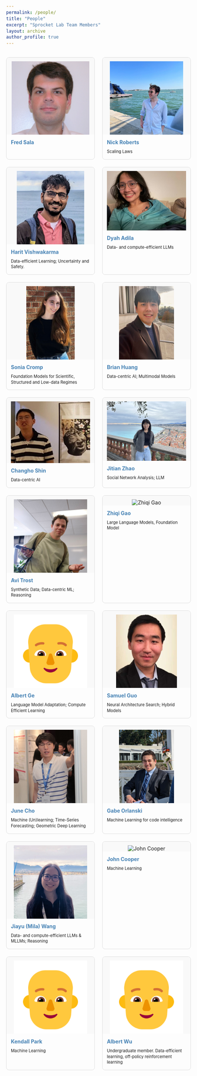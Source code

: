 ```yaml
---
permalink: /people/
title: "People"
excerpt: "Sprocket Lab Team Members"
layout: archive
author_profile: true
---
```


<div class="people-container">

  <div class="person-card">
    <div class="image-container">
      <img src="/images/lab_members/fred.jpg" alt="Fred Sala" onerror="this.src='/images/lab_members/fred.jpg'">
    </div>
    <div class="info-container">
      <h3><a href="https://pages.cs.wisc.edu/~fredsala/">Fred Sala</a></h3>
    </div>
  </div>

  <div class="person-card">
    <div class="image-container">
      <img src="/images/lab_members/nick.png" alt="Nick Roberts" onerror="this.src='/images/lab_members/nick.png'">
    </div>
    <div class="info-container">
      <h3><a href="https://nick11roberts.github.io/">Nick Roberts</a></h3>
      <p class="research-interests">Scaling Laws</p>
    </div>
  </div>
  
  <div class="person-card">
    <div class="image-container">
      <img src="/images/lab_members/harit.jpg" alt="Harit Vishwakarma" onerror="this.src='/images/lab_members/harit.jpg'">
    </div>
    <div class="info-container">
      <h3><a href="https://harit7.github.io/">Harit Vishwakarma</a></h3>
      <p class="research-interests">Data-efficient Learning; Uncertainty and Safety.</p>
    </div>
  </div>
  
  <div class="person-card">
    <div class="image-container">
      <img src="/images/lab_members/dyah.jpg" alt="Dyah Adila" onerror="this.src='/images/lab_members/dyah.jpg'">
    </div>
    <div class="info-container">
      <h3><a href="https://dyahadila.github.io/">Dyah Adila</a></h3>
      <p class="research-interests">Data- and compute-efficient LLMs</p>
    </div>
  </div>
  
  <div class="person-card">
    <div class="image-container">
      <img src="/images/lab_members/sonia.jpeg" alt="Sonia Cromp" onerror="this.src='/images/lab_members/sonia.jpeg'">
    </div>
    <div class="info-container">
      <h3><a href="https://socromp.github.io/">Sonia Cromp</a></h3>
      <p class="research-interests">Foundation Models for Scientific, Structured and Low-data Regimes</p>
    </div>
  </div>
  
  <div class="person-card">
    <div class="image-container">
      <img src="/images/lab_members/brian.jpg" alt="Brian Huang" onerror="this.src='/images/lab_members/brian.jpg'">
    </div>
    <div class="info-container">
      <h3><a href="https://zihengh1.github.io/">Brian Huang</a></h3>
      <p class="research-interests">Data-centric AI; Multimodal Models </p>
    </div>
  </div>
  
  <div class="person-card">
    <div class="image-container">
      <img src="/images/lab_members/cshin.jpg" alt="Changho Shin" onerror="this.src='/images/lab_members/cshin.jpg'">
    </div>
    <div class="info-container">
      <h3><a href="https://ch-shin.github.io/">Changho Shin</a></h3>
      <p class="research-interests">Data-centric AI</p>
    </div>
  </div>
  
  <div class="person-card">
    <div class="image-container">
      <img src="/images/lab_members/jitian.jpg" alt="Jitian Zhao" onerror="this.src='/images/lab_members/jitian.jpg'">
    </div>
    <div class="info-container">
      <h3><a href="https://jzhao326.github.io/">Jitian Zhao</a></h3>
      <p class="research-interests">Social Network Analysis; LLM</p>
    </div>
  </div>

  <div class="person-card">
    <div class="image-container">
      <img src="/images/lab_members/avi.jpg" alt="Avi Trost" onerror="this.src='/images/lab_members/avi.jpg'">
    </div>
    <div class="info-container">
      <h3><a href="https://avitrost.github.io/">Avi Trost</a></h3>
      <p class="research-interests">Synthetic Data; Data-centric ML; Reasoning</p>
    </div>
  </div>

  <div class="person-card">
    <div class="image-container">
      <img src="/images/lab_members/zhiqi.jpg" alt="Zhiqi Gao" onerror="this.src='/images/lab_members/zhiqi.png'">
    </div>
    <div class="info-container">
      <h3><a href="https://zhiqigao2001.github.io/">Zhiqi Gao</a></h3>
      <p class="research-interests">Large Language Models, Foundation Model</p>
    </div>
  </div>

  <div class="person-card">
    <div class="image-container">
      <img src="/images/lab_members/default.png" alt="Albert Ge" onerror="this.src='/images/lab_members/default.png'">
    </div>
    <div class="info-container">
      <h3><a href="https://www.albertge.com/">Albert Ge</a></h3>
      <p class="research-interests">Language Model Adaptation; Compute Efficient Learning</p>
    </div>
  </div>

  <div class="person-card">
    <div class="image-container">
      <img src="/images/lab_members/sam.jpeg" alt="Samuel Guo" onerror="this.src='/images/lab_members/sam.jpeg'">
    </div>
    <div class="info-container">
      <h3><a href="https://www.linkedin.com/in/samuel-guo-03570b148/">Samuel Guo</a></h3>
      <p class="research-interests">Neural Architecture Search; Hybrid Models</p>
    </div>
  </div>

  <div class="person-card">
    <div class="image-container">
      <img src="/images/lab_members/june.jpeg" alt="June Cho" onerror="this.src='/images/lab_members/june.jpeg'">
    </div>
    <div class="info-container">
      <h3><a href="https://sc782.github.io/">June Cho</a></h3>
      <p class="research-interests">Machine (Un)learning; Time-Series Forecasting; Geometric Deep Learning</p>
    </div>
  </div>

  <div class="person-card">
    <div class="image-container">
      <img src="/images/lab_members/gabe.jpg" alt="Gabe Orlanski" onerror="this.src='/images/lab_members/gabe.jpg'">
    </div>
    <div class="info-container">
      <h3><a href="https://gabeorlanski.github.io/">Gabe Orlanski</a></h3>
      <p class="research-interests">Machine Learning for code intelligence</p>
    </div>
  </div>

  <div class="person-card">
    <div class="image-container">
      <img src="/images/lab_members/mila.jpeg" alt="Jiayu (Mila) Wang" onerror="this.src='/images/lab_members/mila.jpeg'">
    </div>
    <div class="info-container">
      <h3><a href="https://jiayuww.github.io/">Jiayu (Mila) Wang</a></h3>
      <p class="research-interests">Data- and compute-efficient LLMs & MLLMs; Reasoning</p>
    </div>
  </div>

  <div class="person-card">
    <div class="image-container">
      <img src="/images/lab_members/john.png" alt="John Cooper" onerror="this.src='/images/lab_members/john.jpg'">
    </div>
    <div class="info-container">
      <h3><a href="https://www.linkedin.com/in/john-cooper-99a348213/">John Cooper</a></h3>
      <p class="research-interests">Machine Learning</p>
    </div>
  </div>

  <div class="person-card">
    <div class="image-container">
      <img src="/images/lab_members/default.png" alt="Kendall Park" onerror="this.src='/images/lab_members/default.png'">
    </div>
    <div class="info-container">
      <h3><a href="https://www.linkedin.com/in/kendallpark/">Kendall Park</a></h3>
      <p class="research-interests">Machine Learning</p>
    </div>
  </div>

 <div class="person-card">
    <div class="image-container">
      <img src="/images/lab_members/default.png" alt="Albert Wu" onerror="this.src='/images/lab_members/albertw.jpg'">
    </div>
    <div class="info-container">
      <h3><a href="https://andrewwooddev.com/">Albert Wu</a></h3>
      <p class="research-interests">Undergraduate member. Data-efficient learning, off-policy reinforcement learning</p>
    </div>
  </div>
</div>

<style>
.people-container {
  display: grid;
  grid-template-columns: repeat(auto-fill, minmax(200px, 1fr));
  gap: 20px;
  margin-top: 30px;
}

.person-card {
  border: 1px solid #ddd;
  border-radius: 8px;
  overflow: hidden;
  transition: transform 0.3s;
  display: flex;
  flex-direction: column;
}

.person-card:hover {
  transform: translateY(-3px);
  box-shadow: 0 3px 10px rgba(0,0,0,0.1);
}

.person-card .image-container {
  width: 100%;
  padding-top: 10px;
  display: flex;
  justify-content: center;
  background-color: #f9f9f9;
}

.person-card img {
  width: auto;
  max-width: 90%;
  height: auto;
  max-height: 200px;
  object-fit: contain;
}

.person-card .info-container {
  padding: 12px;
  flex-grow: 1;
  display: flex;
  flex-direction: column;
}

.person-card h3 {
  margin: 0;
  font-size: 1em;
  padding: 0 0 5px 0;
}

.person-card h3 a {
  color: #4682B4;
  text-decoration: none;
}

.person-card h3 a:hover {
  text-decoration: underline;
}

.person-card .position {
  margin: 0;
  font-weight: bold;
  font-size: 0.8em;
  padding: 0;
}

.person-card .research-interests {
  margin: 5px 0 0 0;
  font-size: 0.8em;
  line-height: 1.4;
  padding: 0;
}

.person-card .links {
  margin: 0;
  font-size: 0.8em;
  padding: 0;
}
</style>